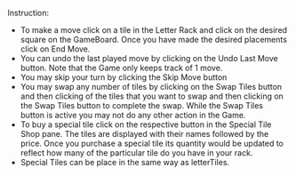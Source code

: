 Instruction:
- To make a move click on a tile in the Letter Rack and click on the desired square on the GameBoard. Once you have made the desired placements click on End Move.
- You can undo the last played move by clicking on the Undo Last Move button. Note that the Game only keeps track of 1 move.
- You may skip your turn by clicking the Skip Move button
- You may swap any number of tiles by clicking on the Swap Tiles button and then clicking of the tiles that
  you want to swap and then clicking on the Swap Tiles button to complete the swap. While the Swap Tiles button is active you may not do any other action in the Game.
- To buy a special tile click on the respective button in the Special Tile Shop pane. The tiles are displayed with their names followed by the price. Once you purchase a special tile its quantity would be updated to reflect how many of the particular tile do you have in your rack.
- Special Tiles can be place in the same way as letterTiles.
